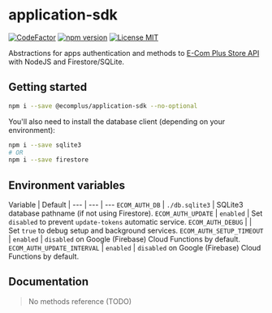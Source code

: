 # application-sdk

[![CodeFactor](https://www.codefactor.io/repository/github/ecomplus/application-sdk/badge)](https://www.codefactor.io/repository/github/ecomplus/application-sdk) [![npm version](https://img.shields.io/npm/v/@ecomplus/application-sdk.svg)](https://www.npmjs.org/@ecomplus/application-sdk) [![License MIT](https://img.shields.io/badge/License-MIT-yellow.svg)](https://opensource.org/licenses/MIT)

Abstractions for apps authentication and methods to [E-Com Plus Store API](https://developers.e-com.plus/docs/api/#/store/) with NodeJS and Firestore/SQLite.

## Getting started

```bash
npm i --save @ecomplus/application-sdk --no-optional
```

You'll also need to install the database client (depending on your environment):

```bash
npm i --save sqlite3
# OR
npm i --save firestore
```

## Environment variables

Variable                    | Default        |
---                         | ---            | ---
`ECOM_AUTH_DB`              | `./db.sqlite3` | SQLite3 database pathname (if not using Firestore).
`ECOM_AUTH_UPDATE`          | `enabled`      | Set `disabled` to prevent `update-tokens` automatic service.
`ECOM_AUTH_DEBUG`           |                | Set `true` to debug setup and background services.
`ECOM_AUTH_SETUP_TIMEOUT`   | `enabled`      | `disabled` on Google (Firebase) Cloud Functions by default.
`ECOM_AUTH_UPDATE_INTERVAL` | `enabled`      | `disabled` on Google (Firebase) Cloud Functions by default.

## Documentation

> No methods reference (TODO)
